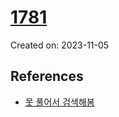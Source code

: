 # [1781](https://www.acmicpc.net/problem/1781)
Created on: 2023-11-05

## References

- [못 풀어서 검색해봄](https://ip99202.github.io/posts/%EB%B0%B1%EC%A4%80-1781-%EC%BB%B5%EB%9D%BC%EB%A9%B4/)

